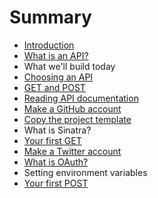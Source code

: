 # Summary

* [Introduction](README.md)
* [What is an API?](chapter1.md)
* What we'll build today
* [Choosing an API](choosing-an-api.md)
* [GET and POST](get-and-post.md)
* [Reading API documentation](reading-api-documentation.md)
* [Make a GitHub account](make-a-github-account.md)
* [Copy the project template](copy-the-project-template.md)
* What is Sinatra?
* [Your first GET](your-first-get.md)
* [Make a Twitter account](make-a-twitter-account.md)
* [What is OAuth?](what-is-oauth.md)
* Setting environment variables
* [Your first POST](your-first-post.md)

